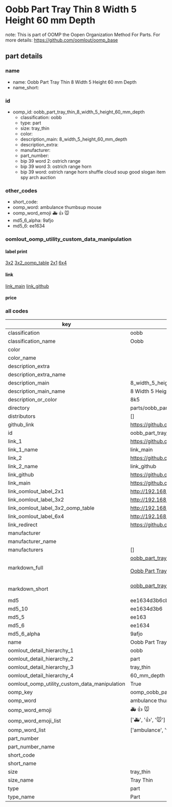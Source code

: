 # Oobb Part Tray Thin 8 Width 5 Height 60 mm Depth  

note: This is part of OOMP the Oopen Organization Method For Parts. For more details: https://github.com/oomlout/oomp_base

##  part details
  







### name
* name: Oobb Part Tray Thin 8 Width 5 Height 60 mm Depth
* name_short: 
### id
* oomp_id: oobb_part_tray_thin_8_width_5_height_60_mm_depth
  * classification: oobb
  * type: part
  * size: tray_thin
  * color: 
  * description_main: 8_width_5_height_60_mm_depth
  * description_extra: 
  * manufacturer: 
  * part_number: 
  * bip 39 word 2: ostrich range
  * bip 39 word 3: ostrich range horn
  * bip 39 word: ostrich range horn shuffle cloud soup good slogan item spy arch auction

### other_codes
* short_code: 
* oomp_word: ambulance thumbsup mouse
* oomp_word_emoji :ambulance: :thumbsup: :mouse:
* md5_6_alpha: 9afjo
* md5_6: ee1634






### oomlout_oomp_utility_custom_data_manipulation
#### label print
[3x2](http://192.168.1.245:1112/?label=oomp%209afjo)
[3x2_oomp_table](http://192.168.1.108:1112/?label=oomp%209afjo)
[2x1](http://192.168.1.242:1112/?label=oomp%209afjo)
[6x4](http://192.168.1.55:1112/?label=oomp%209afjo)    

#### link

[link_main](https://github.com/oomlout/oomlout_oomp_version_1_messy/tree/main/parts/oobb_part_tray_thin_8_width_5_height_60_mm_depth) [link_github](https://github.com/oomlout/oomlout_oomp_version_1_messy/tree/main/parts/oobb_part_tray_thin_8_width_5_height_60_mm_depth)                             

#### price







### all codes 
| key | value |  
| --- | --- |  
| classification | oobb |  
| classification_name | Oobb |  
| color |  |  
| color_name |  |  
| description_extra |  |  
| description_extra_name |  |  
| description_main | 8_width_5_height_60_mm_depth |  
| description_main_name | 8 Width 5 Height 60 mm Depth |  
| description_or_color | 8k5 |  
| directory | parts/oobb_part_tray_thin_8_width_5_height_60_mm_depth |  
| distributors | [] |  
| github_link | https://github.com/oomlout/oomlout_oomp_part_src/tree/main/parts/oobb_part_tray_thin_8_width_5_height_60_mm_depth |  
| id | oobb_part_tray_thin_8_width_5_height_60_mm_depth |  
| link_1 | https://github.com/oomlout/oomlout_oomp_version_1_messy/tree/main/parts/oobb_part_tray_thin_8_width_5_height_60_mm_depth |  
| link_1_name | link_main |  
| link_2 | https://github.com/oomlout/oomlout_oomp_version_1_messy/tree/main/parts/oobb_part_tray_thin_8_width_5_height_60_mm_depth |  
| link_2_name | link_github |  
| link_github | https://github.com/oomlout/oomlout_oomp_version_1_messy/tree/main/parts/oobb_part_tray_thin_8_width_5_height_60_mm_depth |  
| link_main | https://github.com/oomlout/oomlout_oomp_version_1_messy/tree/main/parts/oobb_part_tray_thin_8_width_5_height_60_mm_depth |  
| link_oomlout_label_2x1 | http://192.168.1.242:1112/?label=oomp%209afjo |  
| link_oomlout_label_3x2 | http://192.168.1.245:1112/?label=oomp%209afjo |  
| link_oomlout_label_3x2_oomp_table | http://192.168.1.108:1112/?label=oomp%209afjo |  
| link_oomlout_label_6x4 | http://192.168.1.55:1112/?label=oomp%209afjo |  
| link_redirect | https://github.com/oomlout/oomlout_oomp_version_1_messy/tree/main/parts/oobb_part_tray_thin_8_width_5_height_60_mm_depth |  
| manufacturer |  |  
| manufacturer_name |  |  
| manufacturers | [] |  
| markdown_full | [oobb_part_tray_thin_8_width_5_height_60_mm_depth](none)<br>[](none)<br>[Oobb Part Tray Thin 8 Width 5 Height 60 Mm Depth](none)<br><br> |  
| markdown_short | [oobb_part_tray_thin_8_width_5_height_60_mm_depth](none)<br><br> |  
| md5 | ee1634d3b6cbec8f3f95fc76db2c74e7 |  
| md5_10 | ee1634d3b6 |  
| md5_5 | ee163 |  
| md5_6 | ee1634 |  
| md5_6_alpha | 9afjo |  
| name | Oobb Part Tray Thin 8 Width 5 Height 60 mm Depth |  
| oomlout_detail_hierarchy_1 | oobb |  
| oomlout_detail_hierarchy_2 | part |  
| oomlout_detail_hierarchy_3 | tray_thin |  
| oomlout_detail_hierarchy_4 | 60_mm_depth |  
| oomlout_oomp_utility_custom_data_manipulation | True |  
| oomp_key | oomp_oobb_part_tray_thin_8_width_5_height_60_mm_depth |  
| oomp_word | ambulance thumbsup mouse |  
| oomp_word_emoji | :ambulance: :thumbsup: :mouse: |  
| oomp_word_emoji_list | [':ambulance:', ':thumbsup:', ':mouse:'] |  
| oomp_word_list | ['ambulance', 'thumbsup', 'mouse'] |  
| part_number |  |  
| part_number_name |  |  
| short_code |  |  
| short_name |  |  
| size | tray_thin |  
| size_name | Tray Thin |  
| type | part |  
| type_name | Part |  
